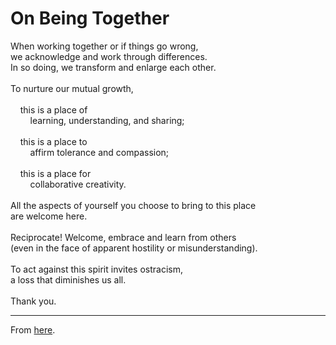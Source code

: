 # On Being Together

<div>
When working together or if things go wrong,<br/>
we acknowledge and work through differences.<br/>
In so doing, we transform and enlarge each other.<br/>
<br/>
To nurture our mutual growth,<br/>
<br/>
&nbsp;&nbsp;&nbsp;&nbsp;this is a place of<br/>
&nbsp;&nbsp;&nbsp;&nbsp;&nbsp;&nbsp;&nbsp;&nbsp;learning, understanding, and sharing;<br/>
<br/>
&nbsp;&nbsp;&nbsp;&nbsp;this is a place to<br/>
&nbsp;&nbsp;&nbsp;&nbsp;&nbsp;&nbsp;&nbsp;&nbsp;affirm tolerance and compassion;<br/>
<br/>
&nbsp;&nbsp;&nbsp;&nbsp;this is a place for<br/>
&nbsp;&nbsp;&nbsp;&nbsp;&nbsp;&nbsp;&nbsp;&nbsp;collaborative creativity.<br/>
<br/>
All the aspects of yourself you choose to bring to this place<br/>
are welcome here.<br/>
<br/>
Reciprocate! Welcome, embrace and learn from others<br/>
(even in the face of apparent hostility or misunderstanding).<br/>
<br/>
To act against this spirit invites ostracism,<br/>
a loss that diminishes us all.<br/>
<br/>
Thank you.<br/>
</div>

---

From [here](https://github.com/ntoll/being_together).
